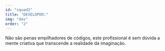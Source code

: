 ```yaml
---
id: "squad2"
title: "DEVELOPER:"
img: "dev"
order: "2"
---
```

Não são penas empilhadores de códigos, este profissional é sem dúvida a mente criativa que transcende a realidade da imaginação.